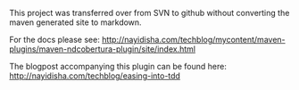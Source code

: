 This project was transferred over from SVN to github without converting the maven generated site to markdown.

For the docs please see:
http://nayidisha.com/techblog/mycontent/maven-plugins/maven-ndcobertura-plugin/site/index.html


The blogpost accompanying this plugin can be found here: http://nayidisha.com/techblog/easing-into-tdd

